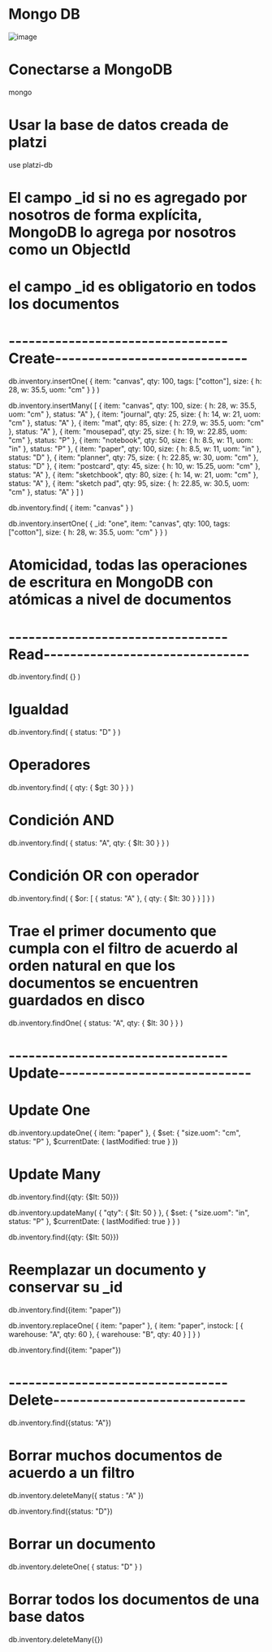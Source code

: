 # Mongo DB

![image](https://user-images.githubusercontent.com/32855979/61408373-7b1bcb00-a8a5-11e9-9ef4-8fffe9bd052e.png)

# Conectarse a MongoDB
mongo <URI Atlas>


# Usar la base de datos creada de platzi
use platzi-db


# El campo _id si no es agregado por nosotros de forma explícita, MongoDB lo agrega por nosotros como un ObjectId
# el campo _id es obligatorio en todos los documentos


# ---------------------------------Create-----------------------------
db.inventory.insertOne(
   { item: "canvas", qty: 100, tags: ["cotton"], size: { h: 28, w: 35.5, uom: "cm" } }
)


db.inventory.insertMany( [
   { item: "canvas", qty: 100, size: { h: 28, w: 35.5, uom: "cm" }, status: "A" },
   { item: "journal", qty: 25, size: { h: 14, w: 21, uom: "cm" }, status: "A" },
   { item: "mat", qty: 85, size: { h: 27.9, w: 35.5, uom: "cm" }, status: "A" },
   { item: "mousepad", qty: 25, size: { h: 19, w: 22.85, uom: "cm" }, status: "P" },
   { item: "notebook", qty: 50, size: { h: 8.5, w: 11, uom: "in" }, status: "P" },
   { item: "paper", qty: 100, size: { h: 8.5, w: 11, uom: "in" }, status: "D" },
   { item: "planner", qty: 75, size: { h: 22.85, w: 30, uom: "cm" }, status: "D" },
   { item: "postcard", qty: 45, size: { h: 10, w: 15.25, uom: "cm" }, status: "A" },
   { item: "sketchbook", qty: 80, size: { h: 14, w: 21, uom: "cm" }, status: "A" },
   { item: "sketch pad", qty: 95, size: { h: 22.85, w: 30.5, uom: "cm" }, status: "A" }
] )


db.inventory.find( { item: "canvas" } )


db.inventory.insertOne(
   { _id: "one", item: "canvas", qty: 100, tags: ["cotton"], size: { h: 28, w: 35.5, uom: "cm" } }
)
# Atomicidad, todas las operaciones de escritura en MongoDB con atómicas a nivel de documentos 


# ---------------------------------Read-------------------------------
db.inventory.find( {} )


# Igualdad 
db.inventory.find( { status: "D" } )


# Operadores
db.inventory.find( { qty: { $gt: 30 } } )


# Condición AND
db.inventory.find( { status: "A", qty: { $lt: 30 } } )


# Condición OR con operador
db.inventory.find( { $or: [ { status: "A" }, { qty: { $lt: 30 } } ] } )


# Trae el primer documento que cumpla con el filtro de acuerdo al orden natural en que los documentos se encuentren guardados en disco
db.inventory.findOne( { status: "A", qty: { $lt: 30 } } )


# ---------------------------------Update-----------------------------
# Update One
db.inventory.updateOne(
   { item: "paper" },
   {
     $set: { "size.uom": "cm", status: "P" },
     $currentDate: { lastModified: true }
   })
# Update Many
db.inventory.find({qty: {$lt: 50}})


db.inventory.updateMany(
   { "qty": { $lt: 50 } },
   {
     $set: { "size.uom": "in", status: "P" },
     $currentDate: { lastModified: true }
   }
)


db.inventory.find({qty: {$lt: 50}})


# Reemplazar un documento y conservar su _id
db.inventory.find({item: "paper"})


db.inventory.replaceOne(
   { item: "paper" },
   { item: "paper", instock: [ { warehouse: "A", qty: 60 }, { warehouse: "B", qty: 40 } ] }
)


db.inventory.find({item: "paper"})
# ---------------------------------Delete-----------------------------
db.inventory.find({status: "A"})
# Borrar muchos documentos de acuerdo a un filtro
db.inventory.deleteMany({ status : "A" })


db.inventory.find({status: "D"})
# Borrar un documento
db.inventory.deleteOne( { status: "D" } )


# Borrar todos los documentos de una base datos
db.inventory.deleteMany({})
